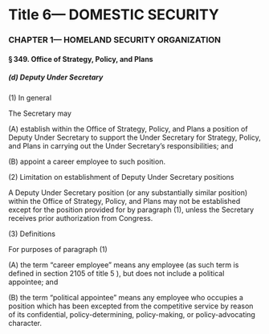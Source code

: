 
# Title 6— DOMESTIC SECURITY
### CHAPTER 1— HOMELAND SECURITY ORGANIZATION
#### § 349. Office of Strategy, Policy, and Plans
##### (d) Deputy Under Secretary

(1) In general

The Secretary may

(A) establish within the Office of Strategy, Policy, and Plans a position of Deputy Under Secretary to support the Under Secretary for Strategy, Policy, and Plans in carrying out the Under Secretary’s responsibilities; and

(B) appoint a career employee to such position.

(2) Limitation on establishment of Deputy Under Secretary positions

A Deputy Under Secretary position (or any substantially similar position) within the Office of Strategy, Policy, and Plans may not be established except for the position provided for by paragraph (1), unless the Secretary receives prior authorization from Congress.

(3) Definitions

For purposes of paragraph (1)

(A) the term “career employee” means any employee (as such term is defined in section 2105 of title 5 ), but does not include a political appointee; and

(B) the term “political appointee” means any employee who occupies a position which has been excepted from the competitive service by reason of its confidential, policy-determining, policy-making, or policy-advocating character.
